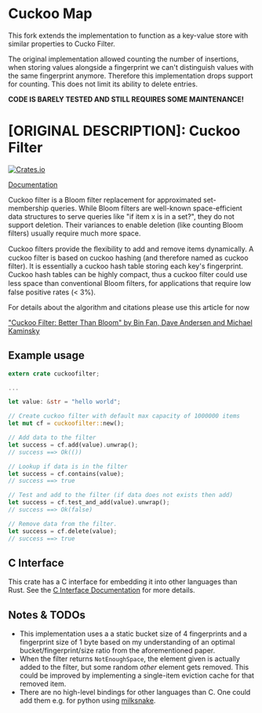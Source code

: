 # Cuckoo Map
This fork extends the implementation to function as a key-value store with similar properties to Cucko Filter.


The original implementation allowed counting the number of insertions, when storing values alongside a fingerprint we can't distinguish values with the same fingerprint anymore. Therefore this implementation drops support for counting. This does not limit its ability to delete entries.

**CODE IS BARELY TESTED AND STILL REQUIRES SOME MAINTENANCE!**

# [ORIGINAL DESCRIPTION]: Cuckoo Filter

[![Crates.io](https://img.shields.io/crates/v/cuckoofilter.svg?maxAge=2592000)](https://crates.io/crates/cuckoofilter)

[Documentation](https://docs.rs/cuckoofilter)


Cuckoo filter is a Bloom filter replacement for approximated set-membership queries. While Bloom filters are well-known space-efficient data structures to serve queries like "if item x is in a set?", they do not support deletion. Their variances to enable deletion (like counting Bloom filters) usually require much more space.

Cuckoo ﬁlters provide the ﬂexibility to add and remove items dynamically. A cuckoo filter is based on cuckoo hashing (and therefore named as cuckoo filter). It is essentially a cuckoo hash table storing each key's fingerprint. Cuckoo hash tables can be highly compact, thus a cuckoo filter could use less space than conventional Bloom ﬁlters, for applications that require low false positive rates (< 3%).

For details about the algorithm and citations please use this article for now

["Cuckoo Filter: Better Than Bloom" by Bin Fan, Dave Andersen and Michael Kaminsky](https://www.cs.cmu.edu/~dga/papers/cuckoo-conext2014.pdf)


## Example usage

```rust
extern crate cuckoofilter;

...

let value: &str = "hello world";

// Create cuckoo filter with default max capacity of 1000000 items
let mut cf = cuckoofilter::new();

// Add data to the filter
let success = cf.add(value).unwrap();
// success ==> Ok(())

// Lookup if data is in the filter
let success = cf.contains(value);
// success ==> true

// Test and add to the filter (if data does not exists then add)
let success = cf.test_and_add(value).unwrap();
// success ==> Ok(false)

// Remove data from the filter.
let success = cf.delete(value);
// success ==> true
```

## C Interface
This crate has a C interface for embedding it into other languages than Rust.
See the [C Interface Documentation](https://docs.rs/cuckoofilter_cabi) for more details.


## Notes & TODOs
* This implementation uses a a static bucket size of 4 fingerprints and a fingerprint size of 1 byte based on my understanding of an optimal bucket/fingerprint/size ratio from the aforementioned paper.
* When the filter returns `NotEnoughSpace`, the element given is actually added to the filter, but some random *other*
  element gets removed. This could be improved by implementing a single-item eviction cache for that removed item.
* There are no high-level bindings for other languages than C.
  One could add them e.g. for python using [milksnake](https://github.com/getsentry/milksnake).

